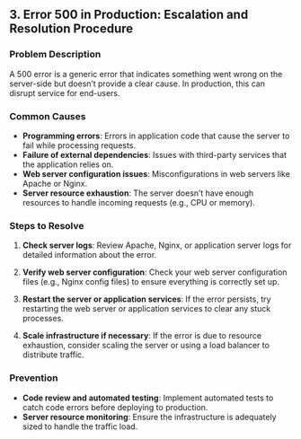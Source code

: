 ## 3. Error 500 in Production: Escalation and Resolution Procedure

### Problem Description
A 500 error is a generic error that indicates something went wrong on the server-side but doesn’t provide a clear cause. In production, this can disrupt service for end-users.

### Common Causes
- **Programming errors**: Errors in application code that cause the server to fail while processing requests.
- **Failure of external dependencies**: Issues with third-party services that the application relies on.
- **Web server configuration issues**: Misconfigurations in web servers like Apache or Nginx.
- **Server resource exhaustion**: The server doesn’t have enough resources to handle incoming requests (e.g., CPU or memory).

### Steps to Resolve
1. **Check server logs**: Review Apache, Nginx, or application server logs for detailed information about the error.

2. **Verify web server configuration**: Check your web server configuration files (e.g., Nginx config files) to ensure everything is correctly set up.

3. **Restart the server or application services**: If the error persists, try restarting the web server or application services to clear any stuck processes.

4. **Scale infrastructure if necessary**: If the error is due to resource exhaustion, consider scaling the server or using a load balancer to distribute traffic.

### Prevention
- **Code review and automated testing**: Implement automated tests to catch code errors before deploying to production.
- **Server resource monitoring**: Ensure the infrastructure is adequately sized to handle the traffic load.

